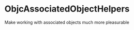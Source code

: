 ObjcAssociatedObjectHelpers
==========================

Make working with associated objects much more pleasurable